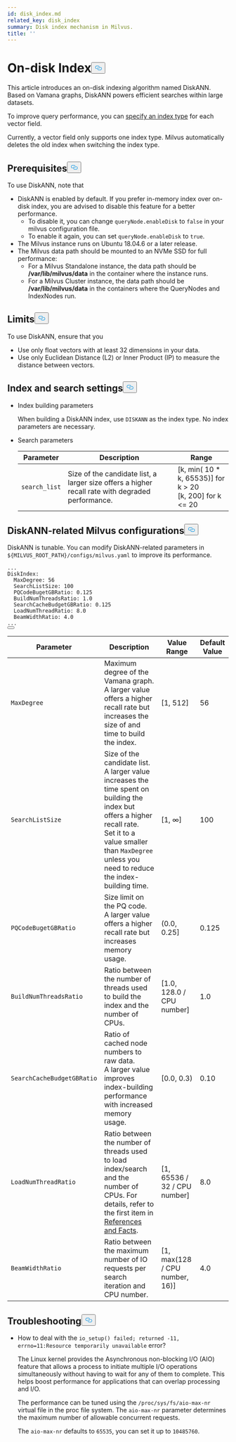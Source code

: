 ```yaml
---
id: disk_index.md
related_key: disk_index
summary: Disk index mechanism in Milvus.
title: ''
---
```

<h1 id="On-disk-Index" class="common-anchor-header">On-disk Index<button data-href="#On-disk-Index" class="anchor-icon" translate="no">
      <svg translate="no"
        aria-hidden="true"
        focusable="false"
        height="20"
        version="1.1"
        viewBox="0 0 16 16"
        width="16"
      >
        <path
          fill="#0092E4"
          fill-rule="evenodd"
          d="M4 9h1v1H4c-1.5 0-3-1.69-3-3.5S2.55 3 4 3h4c1.45 0 3 1.69 3 3.5 0 1.41-.91 2.72-2 3.25V8.59c.58-.45 1-1.27 1-2.09C10 5.22 8.98 4 8 4H4c-.98 0-2 1.22-2 2.5S3 9 4 9zm9-3h-1v1h1c1 0 2 1.22 2 2.5S13.98 12 13 12H9c-.98 0-2-1.22-2-2.5 0-.83.42-1.64 1-2.09V6.25c-1.09.53-2 1.84-2 3.25C6 11.31 7.55 13 9 13h4c1.45 0 3-1.69 3-3.5S14.5 6 13 6z"
        ></path>
      </svg>
    </button></h1><p>This article introduces an on-disk indexing algorithm named DiskANN. Based on Vamana graphs, DiskANN powers efficient searches within large datasets.</p>
<p>To improve query performance, you can <a href="/docs/ko/build_index.md">specify an index type</a> for each vector field.</p>
<div class="alert note"> 
Currently, a vector field only supports one index type. Milvus automatically deletes the old index when switching the index type.
</div>
<h2 id="Prerequisites" class="common-anchor-header">Prerequisites<button data-href="#Prerequisites" class="anchor-icon" translate="no">
      <svg translate="no"
        aria-hidden="true"
        focusable="false"
        height="20"
        version="1.1"
        viewBox="0 0 16 16"
        width="16"
      >
        <path
          fill="#0092E4"
          fill-rule="evenodd"
          d="M4 9h1v1H4c-1.5 0-3-1.69-3-3.5S2.55 3 4 3h4c1.45 0 3 1.69 3 3.5 0 1.41-.91 2.72-2 3.25V8.59c.58-.45 1-1.27 1-2.09C10 5.22 8.98 4 8 4H4c-.98 0-2 1.22-2 2.5S3 9 4 9zm9-3h-1v1h1c1 0 2 1.22 2 2.5S13.98 12 13 12H9c-.98 0-2-1.22-2-2.5 0-.83.42-1.64 1-2.09V6.25c-1.09.53-2 1.84-2 3.25C6 11.31 7.55 13 9 13h4c1.45 0 3-1.69 3-3.5S14.5 6 13 6z"
        ></path>
      </svg>
    </button></h2><p>To use DiskANN, note that</p>
<ul>
<li>DiskANN is enabled by default. If you prefer in-memory index over on-disk index, you are advised to disable this feature for a better performance.
<ul>
<li>To disable it, you can change <code translate="no">queryNode.enableDisk</code> to <code translate="no">false</code> in your milvus configuration file.</li>
<li>To enable it again, you can set <code translate="no">queryNode.enableDisk</code> to <code translate="no">true</code>.</li>
</ul></li>
<li>The Milvus instance runs on Ubuntu 18.04.6 or a later release.</li>
<li>The Milvus data path should be mounted to an NVMe SSD for full performance:
<ul>
<li>For a Milvus Standalone instance, the data path should be <strong>/var/lib/milvus/data</strong> in the container where the instance runs.</li>
<li>For a Milvus Cluster instance, the data path should be <strong>/var/lib/milvus/data</strong> in the containers where the QueryNodes and IndexNodes run.</li>
</ul></li>
</ul>
<h2 id="Limits" class="common-anchor-header">Limits<button data-href="#Limits" class="anchor-icon" translate="no">
      <svg translate="no"
        aria-hidden="true"
        focusable="false"
        height="20"
        version="1.1"
        viewBox="0 0 16 16"
        width="16"
      >
        <path
          fill="#0092E4"
          fill-rule="evenodd"
          d="M4 9h1v1H4c-1.5 0-3-1.69-3-3.5S2.55 3 4 3h4c1.45 0 3 1.69 3 3.5 0 1.41-.91 2.72-2 3.25V8.59c.58-.45 1-1.27 1-2.09C10 5.22 8.98 4 8 4H4c-.98 0-2 1.22-2 2.5S3 9 4 9zm9-3h-1v1h1c1 0 2 1.22 2 2.5S13.98 12 13 12H9c-.98 0-2-1.22-2-2.5 0-.83.42-1.64 1-2.09V6.25c-1.09.53-2 1.84-2 3.25C6 11.31 7.55 13 9 13h4c1.45 0 3-1.69 3-3.5S14.5 6 13 6z"
        ></path>
      </svg>
    </button></h2><p>To use DiskANN, ensure that you</p>
<ul>
<li>Use only float vectors with at least 32 dimensions in your data.</li>
<li>Use only Euclidean Distance (L2) or Inner Product (IP) to measure the distance between vectors.</li>
</ul>
<h2 id="Index-and-search-settings" class="common-anchor-header">Index and search settings<button data-href="#Index-and-search-settings" class="anchor-icon" translate="no">
      <svg translate="no"
        aria-hidden="true"
        focusable="false"
        height="20"
        version="1.1"
        viewBox="0 0 16 16"
        width="16"
      >
        <path
          fill="#0092E4"
          fill-rule="evenodd"
          d="M4 9h1v1H4c-1.5 0-3-1.69-3-3.5S2.55 3 4 3h4c1.45 0 3 1.69 3 3.5 0 1.41-.91 2.72-2 3.25V8.59c.58-.45 1-1.27 1-2.09C10 5.22 8.98 4 8 4H4c-.98 0-2 1.22-2 2.5S3 9 4 9zm9-3h-1v1h1c1 0 2 1.22 2 2.5S13.98 12 13 12H9c-.98 0-2-1.22-2-2.5 0-.83.42-1.64 1-2.09V6.25c-1.09.53-2 1.84-2 3.25C6 11.31 7.55 13 9 13h4c1.45 0 3-1.69 3-3.5S14.5 6 13 6z"
        ></path>
      </svg>
    </button></h2><ul>
<li><p>Index building parameters</p>
<p>When building a DiskANN index, use <code translate="no">DISKANN</code> as the index type. No index parameters are necessary.</p></li>
<li><p>Search parameters</p>
<table>
<thead>
<tr><th>Parameter</th><th>Description</th><th>Range</th></tr>
</thead>
<tbody>
<tr><td><code translate="no">search_list</code></td><td>Size of the candidate list, a larger size offers a higher recall rate with degraded performance.</td><td>[k, min( 10 * k, 65535)] for k &gt; 20 <br> [k, 200] for k &lt;= 20</td></tr>
</tbody>
</table>
</li>
</ul>
<h2 id="DiskANN-related-Milvus-configurations" class="common-anchor-header">DiskANN-related Milvus configurations<button data-href="#DiskANN-related-Milvus-configurations" class="anchor-icon" translate="no">
      <svg translate="no"
        aria-hidden="true"
        focusable="false"
        height="20"
        version="1.1"
        viewBox="0 0 16 16"
        width="16"
      >
        <path
          fill="#0092E4"
          fill-rule="evenodd"
          d="M4 9h1v1H4c-1.5 0-3-1.69-3-3.5S2.55 3 4 3h4c1.45 0 3 1.69 3 3.5 0 1.41-.91 2.72-2 3.25V8.59c.58-.45 1-1.27 1-2.09C10 5.22 8.98 4 8 4H4c-.98 0-2 1.22-2 2.5S3 9 4 9zm9-3h-1v1h1c1 0 2 1.22 2 2.5S13.98 12 13 12H9c-.98 0-2-1.22-2-2.5 0-.83.42-1.64 1-2.09V6.25c-1.09.53-2 1.84-2 3.25C6 11.31 7.55 13 9 13h4c1.45 0 3-1.69 3-3.5S14.5 6 13 6z"
        ></path>
      </svg>
    </button></h2><p>DiskANN is tunable. You can modify DiskANN-related parameters in <code translate="no">${MILVUS_ROOT_PATH}/configs/milvus.yaml</code> to improve its performance.</p>
<pre><code translate="no" class="language-YAML">...
DiskIndex:
  MaxDegree: 56
  SearchListSize: 100
  PQCodeBugetGBRatio: 0.125
  BuildNumThreadsRatio: 1.0
  SearchCacheBudgetGBRatio: 0.125
  LoadNumThreadRatio: 8.0
  BeamWidthRatio: 4.0
...
<button class="copy-code-btn"></button></code></pre>
<table>
<thead>
<tr><th>Parameter</th><th>Description</th><th>Value Range</th><th>Default Value</th></tr>
</thead>
<tbody>
<tr><td><code translate="no">MaxDegree</code></td><td>Maximum degree of the Vamana graph. <br> A larger value offers a higher recall rate but increases the size of and time to build the index.</td><td>[1, 512]</td><td>56</td></tr>
<tr><td><code translate="no">SearchListSize</code></td><td>Size of the candidate list. <br> A larger value increases the time spent on building the index but offers a higher recall rate. <br> Set it to a value smaller than <code translate="no">MaxDegree</code> unless you need to reduce the index-building time.</td><td>[1, ∞]</td><td>100</td></tr>
<tr><td><code translate="no">PQCodeBugetGBRatio</code></td><td>Size limit on the PQ code. <br> A larger value offers a higher recall rate but increases memory usage.</td><td>(0.0, 0.25]</td><td>0.125</td></tr>
<tr><td><code translate="no">BuildNumThreadsRatio</code></td><td>Ratio between the number of threads used to build the index and the number of CPUs.</td><td>[1.0, 128.0 / CPU number]</td><td>1.0</td></tr>
<tr><td><code translate="no">SearchCacheBudgetGBRatio</code></td><td>Ratio of cached node numbers to raw data. <br> A larger value improves index-building performance with increased memory usage.</td><td>[0.0, 0.3)</td><td>0.10</td></tr>
<tr><td><code translate="no">LoadNumThreadRatio</code></td><td>Ratio between the number of threads used to load index/search and the number of CPUs. For details, refer to the first item in <a href="/docs/ko/disk_index.md#references-and-facts">References and Facts</a>.</td><td>[1, 65536 / 32 / CPU number]</td><td>8.0</td></tr>
<tr><td><code translate="no">BeamWidthRatio</code></td><td>Ratio between the maximum number of IO requests per search iteration and CPU number.</td><td>[1, max(128 / CPU number, 16)]</td><td>4.0</td></tr>
</tbody>
</table>
<h2 id="Troubleshooting" class="common-anchor-header">Troubleshooting<button data-href="#Troubleshooting" class="anchor-icon" translate="no">
      <svg translate="no"
        aria-hidden="true"
        focusable="false"
        height="20"
        version="1.1"
        viewBox="0 0 16 16"
        width="16"
      >
        <path
          fill="#0092E4"
          fill-rule="evenodd"
          d="M4 9h1v1H4c-1.5 0-3-1.69-3-3.5S2.55 3 4 3h4c1.45 0 3 1.69 3 3.5 0 1.41-.91 2.72-2 3.25V8.59c.58-.45 1-1.27 1-2.09C10 5.22 8.98 4 8 4H4c-.98 0-2 1.22-2 2.5S3 9 4 9zm9-3h-1v1h1c1 0 2 1.22 2 2.5S13.98 12 13 12H9c-.98 0-2-1.22-2-2.5 0-.83.42-1.64 1-2.09V6.25c-1.09.53-2 1.84-2 3.25C6 11.31 7.55 13 9 13h4c1.45 0 3-1.69 3-3.5S14.5 6 13 6z"
        ></path>
      </svg>
    </button></h2><ul>
<li><p>How to deal with the <code translate="no">io_setup() failed; returned -11, errno=11:Resource temporarily unavailable</code> error?</p>
<p>The Linux kernel provides the Asynchronous non-blocking I/O (AIO) feature that allows a process to initiate multiple I/O operations simultaneously without having to wait for any of them to complete. This helps boost performance for applications that can overlap processing and I/O.</p>
<p>The performance can be tuned using the <code translate="no">/proc/sys/fs/aio-max-nr</code> virtual file in the proc file system. The <code translate="no">aio-max-nr</code> parameter determines the maximum number of allowable concurrent requests.</p>
<p>The <code translate="no">aio-max-nr</code> defaults to <code translate="no">65535</code>, you can set it up to <code translate="no">10485760</code>.</p></li>
</ul>
